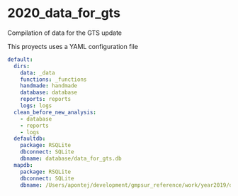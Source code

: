 # 2020_data_for_gts
Compilation of data for the GTS update

This proyects uses a YAML configuration file

```yaml
default:
  dirs:
    data: _data
    functions: _functions
    handmade: handmade
    database: database
    reports: reports
    logs: logs
  clean_before_new_analysis:
    - database
    - reports
    - logs
  defaultdb:
    package: RSQLite
    dbconnect: SQLite
    dbname: database/data_for_gts.db
  mapdb:
    package: RSQLite
    dbconnect: SQLite
    dbname: /Users/apontej/development/gmpsur_reference/work/year2019/desarrollo/r/wmr2019_csb/database/csb_results.db
    

```
